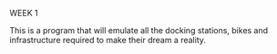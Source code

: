 WEEK 1

This is a program that will emulate all the docking stations, bikes and infrastructure required to make their dream a reality.
